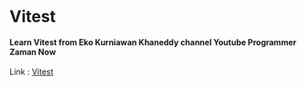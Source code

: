 # Vitest
#### Learn Vitest from Eko Kurniawan Khaneddy channel Youtube Programmer Zaman Now
Link : [Vitest](https://youtu.be/f8N0V-1dC0o?si=FDWKSKWgsaXsaxCE)
